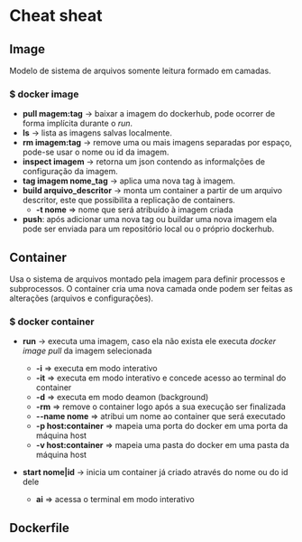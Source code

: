 # Cheat sheat

## Image

Modelo de sistema de arquivos somente leitura formado em camadas.

### $ docker image
- **pull magem:tag** -> baixar a imagem do dockerhub, pode ocorrer de forma implícita durante o *run*.
- **ls** -> lista as imagens salvas localmente.
- **rm imagem:tag** -> remove uma ou mais imagens separadas por espaço, pode-se usar o nome ou id da imagem.
- **inspect imagem** -> retorna um json contendo as informalções de configuração da imagem.
- **tag imagem nome_tag** -> aplica uma nova tag à imagem.
- **build arquivo_descritor** -> monta um container a partir de um arquivo descritor, este que possibilita a replicação de containers.
  - **-t nome** => nome que será atribuído à imagem criada
- **push**: após adicionar uma nova tag ou buildar uma nova imagem ela pode ser enviada para um repositório local ou o próprio dockerhub.


## Container

Usa o sistema de arquivos montado pela imagem para definir processos e subprocessos. O container cria uma nova camada onde podem ser feitas as alterações (arquivos e configurações).

### $ docker container
- **run** -> executa uma imagem, caso ela não exista ele executa *docker image pull* da imagem selecionada
  - **-i** => executa em modo interativo
  - **-it** => executa em modo interativo e concede acesso ao terminal do container
  - **-d** => executa em modo deamon (background)
  - **-rm** => remove o container logo após a sua execução ser finalizada
  - **--name nome** => atribui um nome ao container que será executado
  - **-p host:container** => mapeia uma porta do docker em uma porta da máquina host
  - **-v host:container** => mapeia uma pasta do docker em uma pasta da máquina host

- **start nome|id** -> inicia um container já criado através do nome ou do id dele
  - **ai** => acessa o terminal em modo interativo

## Dockerfile
